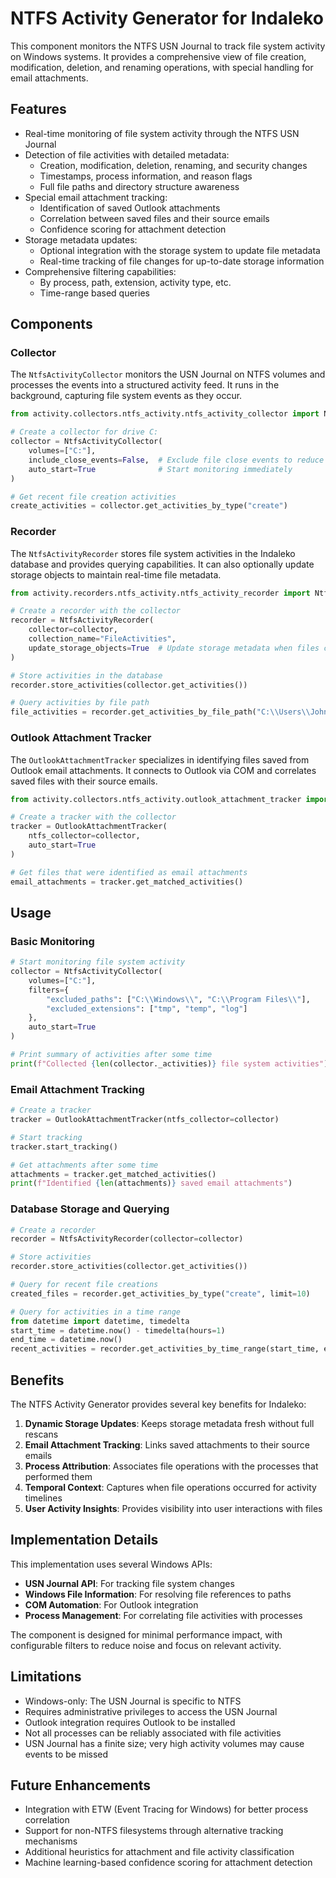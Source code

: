 # NTFS Activity Generator for Indaleko

This component monitors the NTFS USN Journal to track file system activity on Windows systems. It provides a comprehensive view of file creation, modification, deletion, and renaming operations, with special handling for email attachments.

## Features

- Real-time monitoring of file system activity through the NTFS USN Journal
- Detection of file activities with detailed metadata:
  - Creation, modification, deletion, renaming, and security changes
  - Timestamps, process information, and reason flags
  - Full file paths and directory structure awareness
- Special email attachment tracking:
  - Identification of saved Outlook attachments
  - Correlation between saved files and their source emails
  - Confidence scoring for attachment detection
- Storage metadata updates:
  - Optional integration with the storage system to update file metadata
  - Real-time tracking of file changes for up-to-date storage information
- Comprehensive filtering capabilities:
  - By process, path, extension, activity type, etc.
  - Time-range based queries

## Components

### Collector

The `NtfsActivityCollector` monitors the USN Journal on NTFS volumes and processes the events into a structured activity feed. It runs in the background, capturing file system events as they occur.

```python
from activity.collectors.ntfs_activity.ntfs_activity_collector import NtfsActivityCollector

# Create a collector for drive C:
collector = NtfsActivityCollector(
    volumes=["C:"],
    include_close_events=False,  # Exclude file close events to reduce noise
    auto_start=True              # Start monitoring immediately
)

# Get recent file creation activities
create_activities = collector.get_activities_by_type("create")
```

### Recorder

The `NtfsActivityRecorder` stores file system activities in the Indaleko database and provides querying capabilities. It can also optionally update storage objects to maintain real-time file metadata.

```python
from activity.recorders.ntfs_activity.ntfs_activity_recorder import NtfsActivityRecorder

# Create a recorder with the collector
recorder = NtfsActivityRecorder(
    collector=collector,
    collection_name="FileActivities",
    update_storage_objects=True  # Update storage metadata when files change
)

# Store activities in the database
recorder.store_activities(collector.get_activities())

# Query activities by file path
file_activities = recorder.get_activities_by_file_path("C:\\Users\\JohnDoe\\Documents\\important.docx")
```

### Outlook Attachment Tracker

The `OutlookAttachmentTracker` specializes in identifying files saved from Outlook email attachments. It connects to Outlook via COM and correlates saved files with their source emails.

```python
from activity.collectors.ntfs_activity.outlook_attachment_tracker import OutlookAttachmentTracker

# Create a tracker with the collector
tracker = OutlookAttachmentTracker(
    ntfs_collector=collector,
    auto_start=True
)

# Get files that were identified as email attachments
email_attachments = tracker.get_matched_activities()
```

## Usage

### Basic Monitoring

```python
# Start monitoring file system activity
collector = NtfsActivityCollector(
    volumes=["C:"],
    filters={
        "excluded_paths": ["C:\\Windows\\", "C:\\Program Files\\"],
        "excluded_extensions": ["tmp", "temp", "log"]
    },
    auto_start=True
)

# Print summary of activities after some time
print(f"Collected {len(collector._activities)} file system activities")
```

### Email Attachment Tracking

```python
# Create a tracker
tracker = OutlookAttachmentTracker(ntfs_collector=collector)

# Start tracking
tracker.start_tracking()

# Get attachments after some time
attachments = tracker.get_matched_activities()
print(f"Identified {len(attachments)} saved email attachments")
```

### Database Storage and Querying

```python
# Create a recorder
recorder = NtfsActivityRecorder(collector=collector)

# Store activities
recorder.store_activities(collector.get_activities())

# Query for recent file creations
created_files = recorder.get_activities_by_type("create", limit=10)

# Query for activities in a time range
from datetime import datetime, timedelta
start_time = datetime.now() - timedelta(hours=1)
end_time = datetime.now()
recent_activities = recorder.get_activities_by_time_range(start_time, end_time)
```

## Benefits

The NTFS Activity Generator provides several key benefits for Indaleko:

1. **Dynamic Storage Updates**: Keeps storage metadata fresh without full rescans
2. **Email Attachment Tracking**: Links saved attachments to their source emails
3. **Process Attribution**: Associates file operations with the processes that performed them
4. **Temporal Context**: Captures when file operations occurred for activity timelines
5. **User Activity Insights**: Provides visibility into user interactions with files

## Implementation Details

This implementation uses several Windows APIs:

- **USN Journal API**: For tracking file system changes
- **Windows File Information**: For resolving file references to paths
- **COM Automation**: For Outlook integration
- **Process Management**: For correlating file activities with processes

The component is designed for minimal performance impact, with configurable filters to reduce noise and focus on relevant activity.

## Limitations

- Windows-only: The USN Journal is specific to NTFS
- Requires administrative privileges to access the USN Journal
- Outlook integration requires Outlook to be installed
- Not all processes can be reliably associated with file activities
- USN Journal has a finite size; very high activity volumes may cause events to be missed

## Future Enhancements

- Integration with ETW (Event Tracing for Windows) for better process correlation
- Support for non-NTFS filesystems through alternative tracking mechanisms
- Additional heuristics for attachment and file activity classification
- Machine learning-based confidence scoring for attachment detection
